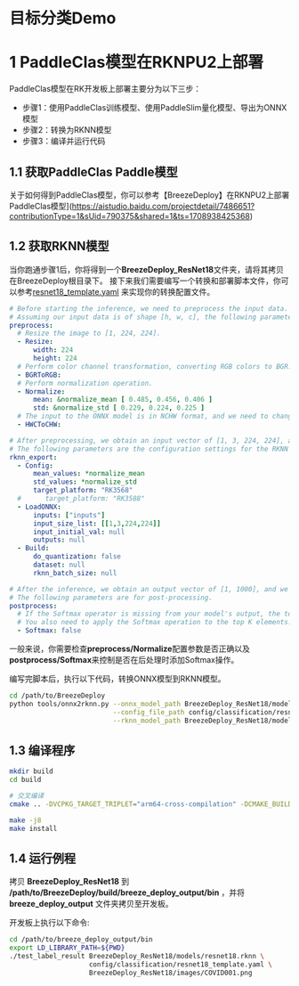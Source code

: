 # 目标分类Demo

# 1 PaddleClas模型在RKNPU2上部署

PaddleClas模型在RK开发板上部署主要分为以下三步：

* 步骤1：使用PaddleClas训练模型、使用PaddleSlim量化模型、导出为ONNX模型
* 步骤2：转换为RKNN模型
* 步骤3：编译并运行代码

## 1.1 获取PaddleClas Paddle模型

关于如何得到PaddleClas模型，你可以参考【BreezeDeploy】在RKNPU2上部署PaddleClas模型](https://aistudio.baidu.com/projectdetail/7486651?contributionType=1&sUid=790375&shared=1&ts=1708938425368)

## 1.2 获取RKNN模型

当你跑通步骤1后，你将得到一个**BreezeDeploy_ResNet18**文件夹，请将其拷贝在BreezeDeploy根目录下。
接下来我们需要编写一个转换和部署脚本文件，你可以参考[resnet18_template.yaml](../../config/classification/resnet18_template.yaml)
来实现你的转换配置文件。

```yaml
# Before starting the inference, we need to preprocess the input data.
# Assuming our input data is of shape [h, w, c], the following parameters are its preprocessing parameters.
preprocess:
  # Resize the image to [1, 224, 224].
  - Resize:
      width: 224
      height: 224
  # Perform color channel transformation, converting RGB colors to BGR.
  - BGRToRGB:
  # Perform normalization operation.
  - Normalize:
      mean: &normalize_mean [ 0.485, 0.456, 0.406 ]
      std: &normalize_std [ 0.229, 0.224, 0.225 ]
  # The input to the ONNX model is in NCHW format, and we need to change the memory layout of the data from NHWC to NCHW.
  - HWCToCHW:

# After preprocessing, we obtain an input vector of [1, 3, 224, 224], and now we need to perform inference.
# The following parameters are the configuration settings for the RKNN backend:
rknn_export:
  - Config:
      mean_values: *normalize_mean
      std_values: *normalize_std
      target_platform: "RK3568"
  #      target_platform: "RK3588"
  - LoadONNX:
      inputs: ["inputs"]
      input_size_list: [[1,3,224,224]]
      input_initial_val: null
      outputs: null
  - Build:
      do_quantization: false
      dataset: null
      rknn_batch_size: null

# After the inference, we obtain an output vector of [1, 1000], and we need to perform post-processing on the vector.
# The following parameters are for post-processing.
postprocess:
  # If the Softmax operator is missing from your model's output, the top K elements may not represent confidence.
  # You also need to apply the Softmax operation to the top K elements.
  - Softmax: false
```

一般来说，你需要检查**preprocess/Normalize**配置参数是否正确以及**postprocess/Softmax**来控制是否在后处理时添加Softmax操作。

编写完脚本后，执行以下代码，转换ONNX模型到RKNN模型。
```bash
cd /path/to/BreezeDeploy
python tools/onnx2rknn.py --onnx_model_path BreezeDeploy_ResNet18/models/inference_int8.onnx \
                          --config_file_path config/classification/resnet18_template.yaml \
                          --rknn_model_path BreezeDeploy_ResNet18/models/resnet18.rknn
```

## 1.3 编译程序

```bash
mkdir build
cd build

# 交叉编译
cmake .. -DVCPKG_TARGET_TRIPLET="arm64-cross-compilation" -DCMAKE_BUILD_TYPE=Release -DCMAKE_INSTALL_PREFIX="${PWD}/breeze_deploy_output"

make -j8
make install
```

## 1.4 运行例程

拷贝 **BreezeDeploy_ResNet18** 到 **/path/to/BreezeDeploy/build/breeze_deploy_output/bin** ，并将 **breeze_deploy_output** 文件夹拷贝至开发板。

开发板上执行以下命令:

```bash
cd /path/to/breeze_deploy_output/bin
export LD_LIBRARY_PATH=${PWD}
./test_label_result BreezeDeploy_ResNet18/models/resnet18.rknn \
                    config/classification/resnet18_template.yaml \
                    BreezeDeploy_ResNet18/images/COVID001.png
```